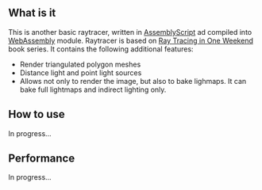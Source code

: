 ## What is it

This is another basic raytracer, written in [AssemblyScript](https://www.assemblyscript.org/) ad compiled into [WebAssembly](https://webassembly.org/) module. Raytracer is based on [Ray Tracing in One Weekend](https://raytracing.github.io/) book series. It contains the following additional features:
* Render triangulated polygon meshes
* Distance light and point light sources
* Allows not only to render the image, but also to bake lighmaps. It can bake full lightmaps and indirect lighting only.

## How to use

In progress...

## Performance

In progress...